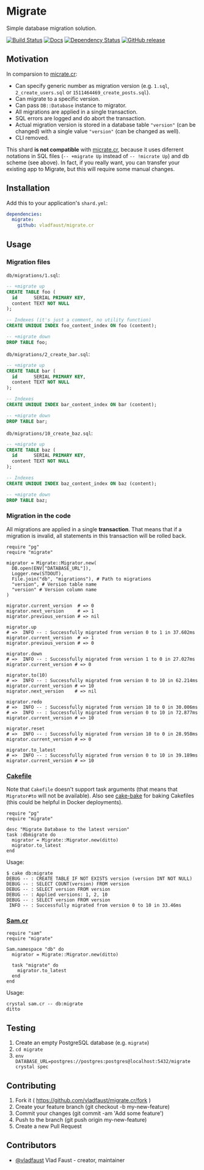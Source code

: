 # Migrate

Simple database migration solution.

[![Build Status](https://travis-ci.org/vladfaust/migrate.cr.svg?branch=master)](https://travis-ci.org/vladfaust/migrate.cr) [![Docs](https://img.shields.io/badge/docs-available-brightgreen.svg)](https://vladfaust.com/migrate.cr) [![Dependency Status](https://shards.rocks/badge/github/vladfaust/migrate.cr/status.svg)](https://shards.rocks/github/vladfaust/migrate.cr) [![GitHub release](https://img.shields.io/github/release/vladfaust/migrate.cr.svg)](https://github.com/vladfaust/migrate.cr/releases)

## Motivation

In comparsion to [micrate.cr](https://github.com/juanedi/micrate):

- Can specify generic number as migration version (e.g. `1.sql`, `2_create_users.sql` or `1511464469_create_posts.sql`).
- Can migrate to a specific version.
- Can pass `DB::Database` instance to migrator.
- All migrations are applied in a single transaction.
- SQL errors are logged and do abort the transaction.
- Actual migration version is stored in a database table `"version"` (can be changed) with a single value `"version"` (can be changed as well).
- CLI removed.

This shard **is not compatible** with [micrate.cr](https://github.com/juanedi/micrate), because it uses diferrent notations in SQL files (`-- +migrate Up` instead of `-- !micrate Up`) and db scheme (see above). In fact, if you really want, you can transfer your existing app to Migrate, but this will require some manual changes.

## Installation

Add this to your application's `shard.yml`:

```yaml
dependencies:
  migrate:
    github: vladfaust/migrate.cr
```

## Usage

### Migration files

`db/migrations/1.sql`:

```sql
-- +migrate up
CREATE TABLE foo (
  id      SERIAL PRIMARY KEY,
  content TEXT NOT NULL
);

-- Indexes (it's just a comment, no utility function)
CREATE UNIQUE INDEX foo_content_index ON foo (content);

-- +migrate down
DROP TABLE foo;
```

`db/migrations/2_create_bar.sql`:

```sql
-- +migrate up
CREATE TABLE bar (
  id      SERIAL PRIMARY KEY,
  content TEXT NOT NULL
);

-- Indexes
CREATE UNIQUE INDEX bar_content_index ON bar (content);

-- +migrate down
DROP TABLE bar;
```

`db/migrations/10_create_baz.sql`:

```sql
-- +migrate up
CREATE TABLE baz (
  id      SERIAL PRIMARY KEY,
  content TEXT NOT NULL
);

-- Indexes
CREATE UNIQUE INDEX baz_content_index ON baz (content);

-- +migrate down
DROP TABLE baz;
```

### Migration in the code

All migrations are applied in a single **transaction**. That means that if a migration is invalid, all statements in this transaction will be rolled back.

```crystal
require "pg"
require "migrate"

migrator = Migrate::Migrator.new(
  DB.open(ENV["DATABASE_URL"]),
  Logger.new(STDOUT),
  File.join("db", "migrations"), # Path to migrations
  "version", # Version table name
  "version" # Version column name
)

migrator.current_version  # => 0
migrator.next_version     # => 1
migrator.previous_version # => nil

migrator.up
# =>  INFO -- : Successfully migrated from version 0 to 1 in 37.602ms
migrator.current_version  # => 1
migrator.previous_version # => 0

migrator.down
# =>  INFO -- : Successfully migrated from version 1 to 0 in 27.027ms
migrator.current_version # => 0

migrator.to(10)
# =>  INFO -- : Successfully migrated from version 0 to 10 in 62.214ms
migrator.current_version # => 10
migrator.next_version    # => nil

migrator.redo
# =>  INFO -- : Successfully migrated from version 10 to 0 in 30.006ms
# =>  INFO -- : Successfully migrated from version 0 to 10 in 72.877ms
migrator.current_version # => 10

migrator.reset
# =>  INFO -- : Successfully migrated from version 10 to 0 in 28.958ms
migrator.current_version # => 0

migrator.to_latest
# =>  INFO -- : Successfully migrated from version 0 to 10 in 39.189ms
migrator.current_version # => 10
```

### [Cakefile](https://github.com/axvm/cake)

Note that `Cakefile` doesn't support task arguments (that means that `Migrator#to` will not be available). Also see [cake-bake](https://github.com/vladfaust/cake-bake.cr) for baking Cakefiles (this could be helpful in Docker deployments).

```crystal
require "pg"
require "migrate"

desc "Migrate Database to the latest version"
task :dbmigrate do
  migrator = Migrate::Migrator.new(ditto)
  migrator.to_latest
end
```

Usage:

```
$ cake db:migrate
DEBUG -- : CREATE TABLE IF NOT EXISTS version (version INT NOT NULL)
DEBUG -- : SELECT COUNT(version) FROM version
DEBUG -- : SELECT version FROM version
DEBUG -- : Applied versions: 1, 2, 10
DEBUG -- : SELECT version FROM version
 INFO -- : Successfully migrated from version 0 to 10 in 33.46ms
```

### [Sam.cr](https://github.com/imdrasil/sam.cr)

```crystal
require "sam"
require "migrate"

Sam.namespace "db" do
  migrator = Migrate::Migrator.new(ditto)

  task "migrate" do
    migrator.to_latest
  end
end
```

Usage:

```
crystal sam.cr -- db:migrate
ditto
```

## Testing

1. Create an empty PostgreSQL database (e.g. `migrate`)
2. `cd migrate`
3. `env DATABASE_URL=postgres://postgres:postgres@localhost:5432/migrate crystal spec`

## Contributing

1. Fork it ( https://github.com/vladfaust/migrate.cr/fork )
2. Create your feature branch (git checkout -b my-new-feature)
3. Commit your changes (git commit -am 'Add some feature')
4. Push to the branch (git push origin my-new-feature)
5. Create a new Pull Request

## Contributors

- [@vladfaust](https://github.com/vladfaust) Vlad Faust - creator, maintainer
